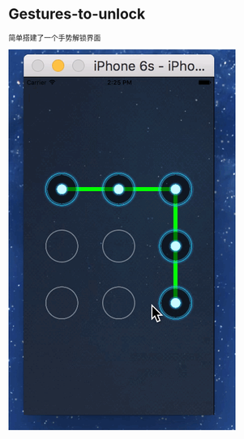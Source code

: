 # Gestures-to-unlock
简单搭建了一个手势解锁界面

![image](https://github.com/XXxiaotaiyang/Gestures-to-unlock/blob/master/lockView.gif)
